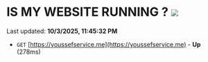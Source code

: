 # IS MY WEBSITE RUNNING ? [![](https://img.shields.io/static/v1?label=Sponsor&message=%E2%9D%A4&logo=GitHub&color=%23fe8e86)](https://github.com/sponsors/Youssef-Lehmam)

Last updated: **10/3/2025, 11:45:32 PM**

- `GET` [https://youssefservice.me](https://youssefservice.me) - **Up** (278ms)
